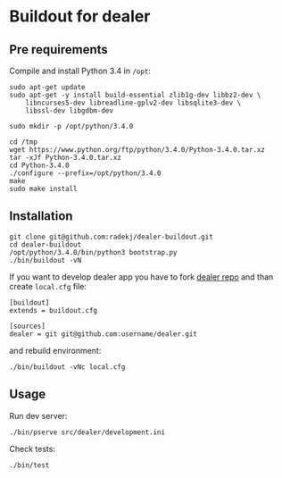 Buildout for dealer
===================

Pre requirements
----------------

Compile and install Python 3.4 in `/opt`:

```
sudo apt-get update
sudo apt-get -y install build-essential zlib1g-dev libbz2-dev \
    libncurses5-dev libreadline-gplv2-dev libsqlite3-dev \
    libssl-dev libgdbm-dev

sudo mkdir -p /opt/python/3.4.0

cd /tmp
wget https://www.python.org/ftp/python/3.4.0/Python-3.4.0.tar.xz
tar -xJf Python-3.4.0.tar.xz
cd Python-3.4.0
./configure --prefix=/opt/python/3.4.0
make
sudo make install
```

Installation
------------

```
git clone git@github.com:radekj/dealer-buildout.git
cd dealer-buildout
/opt/python/3.4.0/bin/python3 bootstrap.py
./bin/buildout -vN
```

If you want to develop dealer app you have to fork
[dealer repo](https://github.com/radekj/dealer) and than create `local.cfg`
file:

```
[buildout]
extends = buildout.cfg

[sources]
dealer = git git@github.com:username/dealer.git
```

and rebuild environment:

```
./bin/buildout -vNc local.cfg
```

Usage
-----

Run dev server:

```
./bin/pserve src/dealer/development.ini
```

Check tests:

```
./bin/test
```